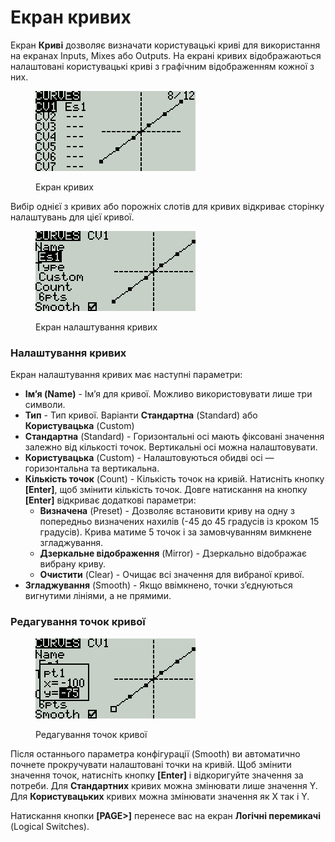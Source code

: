 # Екран кривих

Екран **Криві** дозволяє визначати користувацькі криві для використання на екранах Inputs, Mixes або Outputs. На екрані кривих відображаються налаштовані користувацькі криві з графічним відображенням кожної з них.

<figure><img src="../../.gitbook/assets/bwcurves1.png" alt=""><figcaption><p>Екран кривих</p></figcaption></figure>

Вибір однієї з кривих або порожніх слотів для кривих відкриває сторінку налаштувань для цієї кривої.

<figure><img src="../../.gitbook/assets/bwcurves2.png" alt=""><figcaption><p>Екран налаштування кривих</p></figcaption></figure>

### Налаштування кривих

Екран налаштування кривих має наступні параметри:

* **Імʼя (Name)** - Імʼя для кривої. Можливо використовувати лише три символи.
* **Тип** - Тип кривої. Варіанти **Стандартна** (Standard) або **Користувацька** (Custom)
 * **Стандартна** (Standard) - Горизонтальні осі мають фіксовані значення залежно від кількості точок. Вертикальні осі можна налаштовувати.
 * **Користувацька** (Custom) - Налаштовуються обидві осі — горизонтальна та вертикальна.
* **Кількість точок** (Count) - Кількість точок на кривій. Натисніть кнопку **\[Enter]**, щоб змінити кількість точок. Довге натискання на кнопку **\[Enter]** відкриває додаткові параметри:
  * **Визначена** (Preset) - Дозволяє встановити криву на одну з попередньо визначених нахилів (-45 до 45 градусів із кроком 15 градусів). Крива матиме 5 точок і за замовчуванням вимкнене згладжування.
  * **Дзеркальне відображення** (Mirror) - Дзеркально відображає вибрану криву.
  * **Очистити** (Clear) - Очищає всі значення для вибраної кривої.
* **Згладжування** (Smooth) - Якщо ввімкнено, точки з’єднуються вигнутими лініями, а не прямими.

### Редагування точок кривої

<figure><img src="../../.gitbook/assets/bwcurves3.png" alt=""><figcaption><p>Редагування точок кривої</p></figcaption></figure>

Після останнього параметра конфігурації (Smooth) ви автоматично почнете прокручувати налаштовані точки на кривій. Щоб змінити значення точок, натисніть кнопку **\[Enter]** і відкоригуйте значення за потреби. Для **Стандартних** кривих можна змінювати лише значення Y. Для **Користувацьких** кривих можна змінювати значення як X так і Y.

Натискання кнопки **\[PAGE>]** перенесе вас на екран **Логічні перемикачі** (Logical Switches).